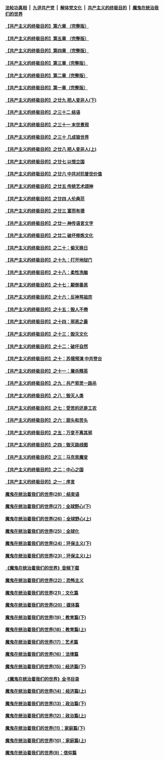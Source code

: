 ####  [法轮功真相](../../../../basic/blob/master/README.md?t=12142300) &nbsp;|&nbsp; [九评共产党](../../../../9ping.md/blob/master/README.md?t=12142300) &nbsp;|&nbsp; [解体党文化](../../../../jtdwh.md/blob/master/README.md?t=12142300)  &nbsp;|&nbsp; [共产主义的终极目的](../../../../gczydzjmd.md/blob/master/README.md?t=12142300) &nbsp;|&nbsp; [魔鬼在统治我们的世界](../../../../mgztzwmdsj.md/blob/master/README.md?t=12142300) 

#### [【共产主义的终极目的】第六章 （完整版）](../pages/nsc422/n11428913.md?t=12142300) 

#### [【共产主义的终极目的】第五章 （完整版）](../pages/nsc422/n11428912.md?t=12142300) 

#### [【共产主义的终极目的】第四章 （完整版）](../pages/nsc422/n11428907.md?t=12142300) 

#### [【共产主义的终极目的】第三章（完整版）](../pages/nsc422/n11428848.md?t=12142300) 

#### [【共产主义的终极目的】第二章（完整版）](../pages/nsc422/n11428831.md?t=12142300) 

#### [【共产主义的终极目的】第一章（完整版）](../pages/nsc422/n11417651.md?t=12142300) 

#### [【共产主义的终极目的】之廿九 把人变非人(下)](../pages/nsc422/n11344140.md?t=12142300) 

#### [【共产主义的终极目的】之三十二 结语](../pages/nsc422/n11360535.md?t=12142300) 

#### [【共产主义的终极目的】之三十一 末世景观](../pages/nsc422/n11351129.md?t=12142300) 

#### [【共产主义的终极目的】之三十 几成狼世界](../pages/nsc422/n11348280.md?t=12142300) 

#### [【共产主义的终极目的】之廿八 把人变非人(上)](../pages/nsc422/n11340492.md?t=12142300) 

#### [【共产主义的终极目的】之廿七 以恨立国](../pages/nsc422/n11336944.md?t=12142300) 

#### [【共产主义的终极目的】之廿六 中共对抗普世价值](../pages/nsc422/n11324785.md?t=12142300) 

#### [【共产主义的终极目的】之廿五 传统艺术颂神](../pages/nsc422/n11296396.md?t=12142300) 

#### [【共产主义的终极目的】之廿四 人伦典范](../pages/nsc422/n11296397.md?t=12142300) 

#### [【共产主义的终极目的】之廿三 富而有德](../pages/nsc422/n11283598.md?t=12142300) 

#### [【共产主义的终极目的】之廿一 神传语言文字](../pages/nsc422/n11263265.md?t=12142300) 

#### [【共产主义的终极目的】之廿二 破坏修炼文化](../pages/nsc422/n11245728.md?t=12142300) 

#### [【共产主义的终极目的】之二十：偷天换日](../pages/nsc422/n11238846.md?t=12142300) 

#### [【共产主义的终极目的】之十九：打开地狱门](../pages/nsc422/n11206376.md?t=12142300) 

#### [【共产主义的终极目的】之十八：柔性洗脑](../pages/nsc422/n11199994.md?t=12142300) 

#### [【共产主义的终极目的】之十七：颠倒善恶](../pages/nsc422/n11179782.md?t=12142300) 

#### [【共产主义的终极目的】之十六：反神骂祖宗](../pages/nsc422/n11166798.md?t=12142300) 

#### [【共产主义的终极目的】之十五：毁人不倦](../pages/nsc422/n11166792.md?t=12142300) 

#### [【共产主义的终极目的】之十四：邪恶之最](../pages/nsc422/n11150249.md?t=12142300) 

#### [【共产主义的终极目的】之十三：毁灭文化](../pages/nsc422/n11135227.md?t=12142300) 

#### [【共产主义的终极目的】之十二：破坏自然](../pages/nsc422/n11135214.md?t=12142300) 

#### [【共产主义的终极目的】之十：苏俄预演 中共登台](../pages/nsc422/n11118424.md?t=12142300) 

#### [【共产主义的终极目的】之十一：屠杀精英](../pages/nsc422/n11118442.md?t=12142300) 

#### [【共产主义的终极目的】之九：共产邪灵一路杀](../pages/nsc422/n11114139.md?t=12142300) 

#### [【共产主义的终极目的】之八：毁灭人类](../pages/nsc422/n11108503.md?t=12142300) 

#### [【共产主义的终极目的】之七：受苦的还是工农](../pages/nsc422/n11101809.md?t=12142300) 

#### [【共产主义的终极目的】之六：甜头和苦头](../pages/nsc422/n11096971.md?t=12142300) 

#### [【共产主义的终极目的】之五：万变不离其邪](../pages/nsc422/n11091285.md?t=12142300) 

#### [【共产主义的终极目的】之四：毁灭路线图](../pages/nsc422/n11086284.md?t=12142300) 

#### [【共产主义的终极目的】之三：马克思魔变](../pages/nsc422/n11061941.md?t=12142300) 

#### [【共产主义的终极目的】之二：中心之国](../pages/nsc422/n11047728.md?t=12142300) 

#### [【共产主义的终极目的】之一：序言](../pages/nsc422/n11086077.md?t=12142300) 

#### [魔鬼在统治着我们的世界(28)：结束语](../pages/nsc422/n10936246.md?t=12142300) 

#### [魔鬼在统治着我们的世界(27)：全球野心(下)](../pages/nsc422/n10928319.md?t=12142300) 

#### [魔鬼在统治着我们的世界(26)：全球野心(上)](../pages/nsc422/n10900318.md?t=12142300) 

#### [魔鬼在统治着我们的世界(25)：全球化](../pages/nsc422/n10788205.md?t=12142300) 

#### [魔鬼在统治着我们的世界(24)：环保主义(下)](../pages/nsc422/n10695307.md?t=12142300) 

#### [魔鬼在统治着我们的世界(23)：环保主义(上)](../pages/nsc422/n10688613.md?t=12142300) 

#### [《魔鬼在统治着我们的世界》音频下载](../pages/nsc422/n10635553.md?t=12142300) 

#### [魔鬼在统治着我们的世界(22)：恐怖主义](../pages/nsc422/n10614727.md?t=12142300) 

#### [魔鬼在统治着我们的世界(21)：文化篇](../pages/nsc422/n10597706.md?t=12142300) 

#### [魔鬼在统治着我们的世界(20)：媒体篇](../pages/nsc422/n10586579.md?t=12142300) 

#### [魔鬼在统治着我们的世界(19)：教育篇(下)](../pages/nsc422/n10564808.md?t=12142300) 

#### [魔鬼在统治着我们的世界(18)：教育篇(上)](../pages/nsc422/n10526970.md?t=12142300) 

#### [魔鬼在统治着我们的世界(17)：艺术篇](../pages/nsc422/n10499093.md?t=12142300) 

#### [魔鬼在统治着我们的世界(16)：法律篇](../pages/nsc422/n10485969.md?t=12142300) 

#### [魔鬼在统治着我们的世界(15)：经济篇(下)](../pages/nsc422/n10469975.md?t=12142300) 

#### [《魔鬼在统治着我们的世界》全书目录](../pages/nsc422/n10464261.md?t=12142300) 

#### [魔鬼在统治着我们的世界(14)：经济篇(上)](../pages/nsc422/n10457370.md?t=12142300) 

#### [魔鬼在统治着我们的世界(13)：政治篇(下)](../pages/nsc422/n10448270.md?t=12142300) 

#### [魔鬼在统治着我们的世界(12)：政治篇(上)](../pages/nsc422/n10444576.md?t=12142300) 

#### [魔鬼在统治着我们的世界(11)：家庭篇(下)](../pages/nsc422/n10440961.md?t=12142300) 

#### [魔鬼在统治着我们的世界(10)：家庭篇(上)](../pages/nsc422/n10435448.md?t=12142300) 

#### [魔鬼在统治着我们的世界(9)：信仰篇](../pages/nsc422/n10432159.md?t=12142300) 

